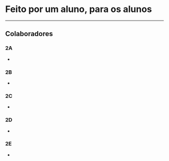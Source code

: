 # Feito por um aluno, para os alunos

---

## Colaboradores

### 2A
- 

### 2B
- 

### 2C
- 

### 2D
- 

### 2E
- 
